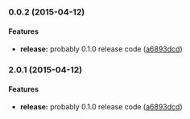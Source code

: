 ### 0.0.2 (2015-04-12)


#### Features

* **release:** probably 0.1.0 release code ([a6893dcd](https://github.com/electblake/docpad-plugin-degenerate/commit/a6893dcdacdaff077f68eeb6ee9efe0460a8a75e))


### 2.0.1 (2015-04-12)


#### Features

* **release:** probably 0.1.0 release code ([a6893dcd](https://github.com/electblake/docpad-plugin-degenerate/commit/a6893dcdacdaff077f68eeb6ee9efe0460a8a75e))

